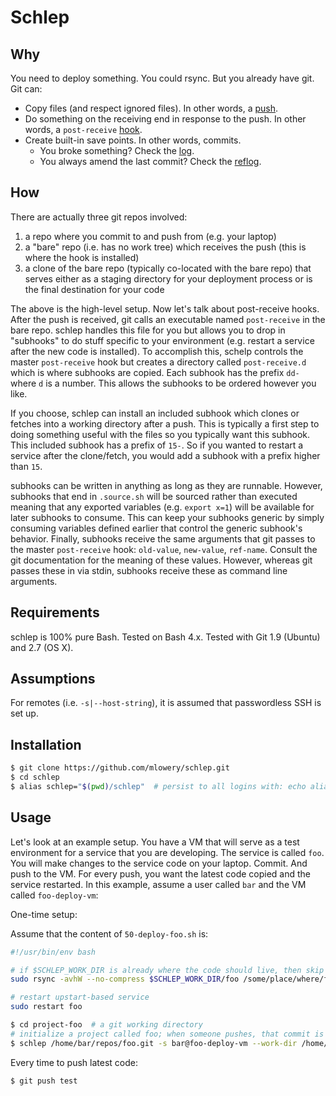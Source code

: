 # Schlep

## Why

You need to deploy something. You could rsync. But you already have git. Git can:

* Copy files (and respect ignored files). In other words, a [push](https://git-scm.com/docs/git-push).
* Do something on the receiving end in response to the push. In other words, a 
`post-receive` [hook](https://git-scm.com/docs/githooks).
* Create built-in save points. In other words, commits.
    * You broke something? Check the [log](https://git-scm.com/docs/git-log).
    * You always amend the last commit? Check the [reflog](https://git-scm.com/docs/git-reflog).

## How

There are actually three git repos involved:

1. a repo where you commit to and push from (e.g. your laptop)
2. a "bare" repo (i.e. has no work tree) which receives the push (this is where the hook is installed)
3. a clone of the bare repo (typically co-located with the bare repo) that serves either as a staging directory for your 
deployment process or is the final destination for your code

The above is the high-level setup. Now let's talk about post-receive hooks. 
After the push is received, git calls an executable named `post-receive` in the 
bare repo. schlep handles this file for you but allows you to drop in "subhooks" 
to do stuff specific to your environment (e.g. restart a service after the new 
code is installed). To accomplish this, schelp controls the master `post-receive` hook but 
creates a directory called `post-receive.d` which is where subhooks are copied. 
Each subhook has the prefix `dd-` where `d` is a number. This allows the subhooks 
to be ordered however you like.

If you choose, schlep can install an included subhook which clones or fetches 
into a working directory after a push. This is typically a first step to doing 
something useful with the files so you typically want this subhook. This included 
subhook has a prefix of `15-`. So if you wanted to restart a service after the 
clone/fetch, you would add a subhook with a prefix higher than `15`.

subhooks can be written in anything as long as they are runnable. However, 
subhooks that end in `.source.sh` will be sourced rather than executed meaning 
that any exported variables (e.g. `export x=1`) will be available for 
later subhooks to consume. This can keep your subhooks generic by simply consuming 
variables defined earlier that control the generic subhook's behavior. Finally, subhooks receive 
the same arguments that git passes to the master `post-receive` hook: 
`old-value`, `new-value`, `ref-name`. Consult the git documentation for the meaning of 
these values. However, whereas git passes these in via stdin, 
subhooks receive these as command line arguments.

## Requirements

schlep is 100% pure Bash. Tested on Bash 4.x. Tested with Git 1.9 (Ubuntu) and 2.7 (OS X).

## Assumptions

For remotes (i.e. `-s|--host-string`), it is assumed that passwordless SSH is set up.

## Installation

```bash
$ git clone https://github.com/mlowery/schlep.git
$ cd schlep
$ alias schlep="$(pwd)/schlep"  # persist to all logins with: echo alias schlep="$(pwd)/schlep" >> ~/.bashrc
```

## Usage

Let's look at an example setup. You have a VM that will serve as a test 
environment for a service that you are developing. The service is called `foo`. You will make changes to the 
service code on your laptop. Commit. And push to the VM. For every push, you 
want the latest code copied and the service restarted. In this example, assume a user called `bar` and the VM called `foo-deploy-vm`:


One-time setup:

Assume that the content of `50-deploy-foo.sh` is:

```bash
#!/usr/bin/env bash

# if $SCHLEP_WORK_DIR is already where the code should live, then skip this step
sudo rsync -avhW --no-compress $SCHLEP_WORK_DIR/foo /some/place/where/foo/lives

# restart upstart-based service
sudo restart foo
```

```bash
$ cd project-foo  # a git working directory
# initialize a project called foo; when someone pushes, that commit is checked out in work-dir
$ schlep /home/bar/repos/foo.git -s bar@foo-deploy-vm --work-dir /home/bar/foo --file 50-deploy-foo.sh
```

Every time to push latest code:

```bash
$ git push test
```

